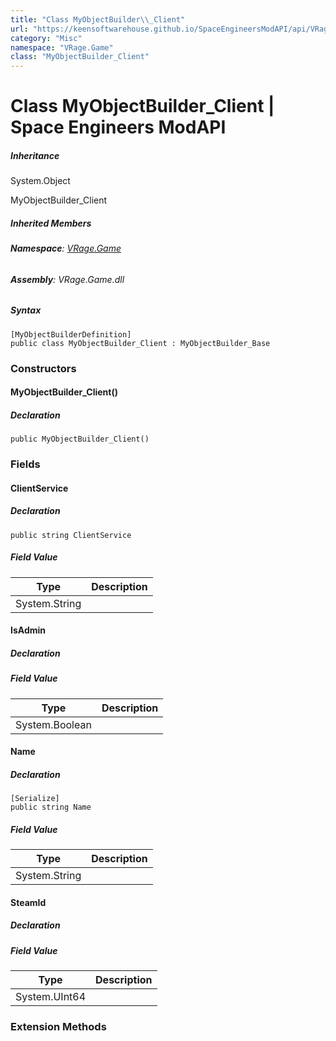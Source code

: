 ```yaml
---
title: "Class MyObjectBuilder\\_Client"
url: "https://keensoftwarehouse.github.io/SpaceEngineersModAPI/api/VRage.Game.MyObjectBuilder_Client.html"
category: "Misc"
namespace: "VRage.Game"
class: "MyObjectBuilder_Client"
---
```


# Class MyObjectBuilder\_Client | Space Engineers ModAPI

##### Inheritance

System.Object

MyObjectBuilder\_Client

##### Inherited Members

###### **Namespace**: [VRage.Game](https://keensoftwarehouse.github.io/SpaceEngineersModAPI/api/VRage.Game.html)

###### **Assembly**: VRage.Game.dll

##### Syntax

```
[MyObjectBuilderDefinition]
public class MyObjectBuilder_Client : MyObjectBuilder_Base
```

### Constructors

#### MyObjectBuilder\_Client()

##### Declaration

```
public MyObjectBuilder_Client()
```

### Fields

#### ClientService

##### Declaration

```
public string ClientService
```

##### Field Value

| Type | Description |
| --- | --- |
| System.String |     |

#### IsAdmin

##### Declaration

##### Field Value

| Type | Description |
| --- | --- |
| System.Boolean |     |

#### Name

##### Declaration

```
[Serialize]
public string Name
```

##### Field Value

| Type | Description |
| --- | --- |
| System.String |     |

#### SteamId

##### Declaration

##### Field Value

| Type | Description |
| --- | --- |
| System.UInt64 |     |

### Extension Methods